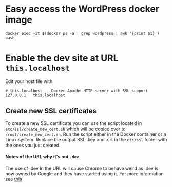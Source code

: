 # Easy access the WordPress docker image
`docker exec -it $(docker ps -a | grep wordpress | awk '{print $1}') bash`

# Enable the dev site at URL `this.localhost`
Edit your host file with:
```
# this.localhost -- Docker Apache HTTP server with SSL support
127.0.0.1	this.localhost
```

## Create new SSL certificates
To create a new SSL certificate you can use the script located in `etc/ssl/create_new_cert.sh`
which will be copied over to `/root/create_new_cert.sh`. Run the script either
in the Docker container or a Linux system. Replace the output SSL .key and .crt
in the `etc/ssl` folder with the ones you just created.

#### Notes of the URL why it's not `.dev`
The use of .dev in the URL will cause Chrome to behave weird as .dev is now
owned by Google and they have started using it. For more information see [this](https://iyware.com/dont-use-dev-for-development/)

